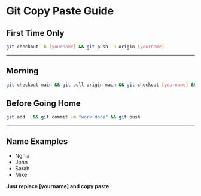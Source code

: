# Git Copy Paste Guide

## First Time Only
```bash
git checkout -b [yourname] && git push -u origin [yourname]
```

---

## Morning
```bash
git checkout main && git pull origin main && git checkout [yourname] && git merge main
```

## Before Going Home
```bash
git add . && git commit -m "work done" && git push
```

---

## Name Examples
- Nghia
- John  
- Sarah
- Mike

**Just replace [yourname] and copy paste**
